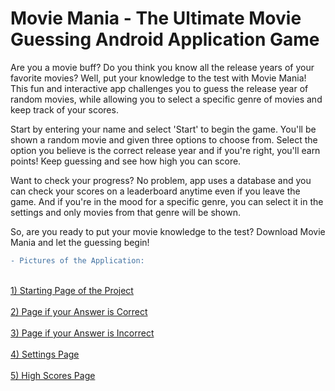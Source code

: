 # Movie Mania - The Ultimate Movie Guessing Android Application Game

Are you a movie buff? Do you think you know all the release years of your favorite movies? Well, put your knowledge to the test with Movie Mania! This fun and interactive app challenges you to guess the release year of random movies, while allowing you to select a specific genre of movies and keep track of your scores.

Start by entering your name and select 'Start' to begin the game. You'll be shown a random movie and given three options to choose from. Select the option you believe is the correct release year and if you're right, you'll earn points! Keep guessing and see how high you can score.

Want to check your progress? No problem, app uses a database and you can check your scores on a leaderboard anytime even if you leave the game. And if you're in the mood for a specific genre, you can select it in the settings and only movies from that genre will be shown.

So, are you ready to put your movie knowledge to the test? Download Movie Mania and let the guessing begin!

```diff
- Pictures of the Application:
```
<br> [1) Starting Page of the Project](https://github.com/D-Kumar19/Movie-Mania/blob/master/Pictures/Starting%20Page.PNG) </br>
<br> [2) Page if your Answer is Correct](https://github.com/D-Kumar19/Movie-Mania/blob/master/Pictures/Game%20Page%201.png) </br>
<br> [3) Page if your Answer is Incorrect](https://github.com/D-Kumar19/Movie-Mania/blob/master/Pictures/Game%20Page%202.png) </br>
<br> [4) Settings Page](https://github.com/D-Kumar19/Movie-Mania/blob/master/Pictures/Settings%20Page.png) </br>
<br> [5) High Scores Page](https://github.com/D-Kumar19/Movie-Mania/blob/master/Pictures/High%20Scores%20Page.png) </br>
